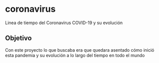 # coronavirus
Linea de tiempo del Coronavirus COVID-19 y su evolución

## Objetivo
Con este proyecto lo que buscaba era que quedara asentado cómo inició esta pandemia y su evolución a lo largo del tiempo en todo el mundo
